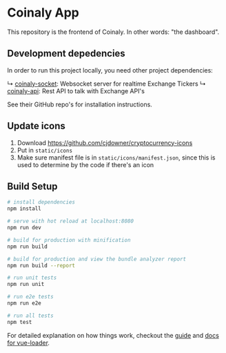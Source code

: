 # Coinaly App
This repository is the frontend of Coinaly. In other words: "the dashboard".

## Development depedencies
In order to run this project locally, you need other project dependencies:

&#x21B3; [coinaly-socket](http://google.nl): Websocket server for realtime Exchange Tickers
&#x21B3; [coinaly-api](http://google.nl): Rest API to talk with Exchange API's

See their GitHub repo's for installation instructions.

## Update icons
1. Download https://github.com/cjdowner/cryptocurrency-icons
2. Put in `static/icons`
3. Make sure manifest file is in `static/icons/manifest.json`, since this is used to determine by the code if there's an icon

## Build Setup

``` bash
# install dependencies
npm install

# serve with hot reload at localhost:8080
npm run dev

# build for production with minification
npm run build

# build for production and view the bundle analyzer report
npm run build --report

# run unit tests
npm run unit

# run e2e tests
npm run e2e

# run all tests
npm test
```

For detailed explanation on how things work, checkout the [guide](http://vuejs-templates.github.io/webpack/) and [docs for vue-loader](http://vuejs.github.io/vue-loader).
